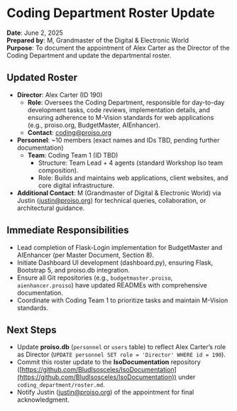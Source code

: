 # Coding Department Roster Update

**Date**: June 2, 2025  
**Prepared by**: M, Grandmaster of the Digital & Electronic World  
**Purpose**: To document the appointment of Alex Carter as the Director of the Coding Department and update the departmental roster.

## Updated Roster
- **Director**: Alex Carter (ID 190)
  - **Role**: Oversees the Coding Department, responsible for day-to-day development tasks, code reviews, implementation details, and ensuring adherence to M-Vision standards for web applications (e.g., proiso.org, BudgetMaster, AIEnhancer).
  - **Contact**: [coding@proiso.org](mailto:coding@proiso.org)
- **Personnel**: ~10 members (exact names and IDs TBD, pending further documentation)
  - **Team**: Coding Team 1 (ID TBD)
    - Structure: Team Lead + 4 agents (standard Workshop Iso team composition).
    - Role: Builds and maintains web applications, client websites, and core digital infrastructure.
- **Additional Contact**: M (Grandmaster of Digital & Electronic World) via Justin ([justin@proiso.org](mailto:justin@proiso.org)) for technical queries, collaboration, or architectural guidance.

## Immediate Responsibilities
- Lead completion of Flask-Login implementation for BudgetMaster and AIEnhancer (per Master Document, Section 8).
- Initiate Dashboard UI development (dashboard.py), ensuring Flask, Bootstrap 5, and proiso.db integration.
- Ensure all Git repositories (e.g., `budgetmaster.proiso`, `aienhancer.proiso`) have updated READMEs with comprehensive documentation.
- Coordinate with Coding Team 1 to prioritize tasks and maintain M-Vision standards.

## Next Steps
- Update **proiso.db** (`personnel` or `users` table) to reflect Alex Carter’s role as Director (`UPDATE personnel SET role = 'Director' WHERE id = 190`).
- Commit this roster update to the **IsoDocumentation** repository ([https://github.com/BludIsosceles/IsoDocumentation](https://github.com/BludIsosceles/IsoDocumentation)) under `coding_department/roster.md`.
- Notify Justin ([justin@proiso.org](mailto:justin@proiso.org)) of the appointment for final acknowledgment.